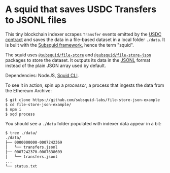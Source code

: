 # A squid that saves USDC Transfers to JSONL files

This tiny blockchain indexer scrapes `Transfer` events emitted by the [USDC contract](https://etherscan.io/address/0xa0b86991c6218b36c1d19d4a2e9eb0ce3606eb48) and saves the data in a file-based dataset in a local folder `./data`. It is built with the [Subsquid framework](https://subsquid.io), hence the term "squid".

The squid uses [`@subsquid/file-store`](https://docs.subsquid.io/basics/store/file-store/) and [`@subsquid/file-store-json`](https://docs.subsquid.io/basics/store/file-store/csv-table/) packages to store the dataset. It outputs its data in the [JSONL](https://jsonlines.org) format instead of the plain JSON array used by default.

Dependencies: NodeJS, [Squid CLI](https://docs.subsquid.io/squid-cli).

To see it in action, spin up a *processor*, a process that ingests the data from the Ethereum Archive:

```bash
$ git clone https://github.com/subsquid-labs/file-store-json-example
$ cd file-store-json-example/
$ npm i
$ sqd process
```
You should see a `./data` folder populated with indexer data appear in a bit:
```bash
$ tree ./data/
./data/
├── 0000000000-0007242369
│   └── transfers.jsonl
├── 0007242370-0007638609
│   └── transfers.jsonl
...
└── status.txt
```
